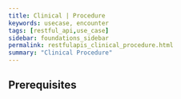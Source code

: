 ```yaml
---
title: Clinical | Procedure
keywords: usecase, encounter
tags: [restful_api,use_case]
sidebar: foundations_sidebar
permalink: restfulapis_clinical_procedure.html
summary: "Clinical Procedure"
---
```


## Prerequisites ##


